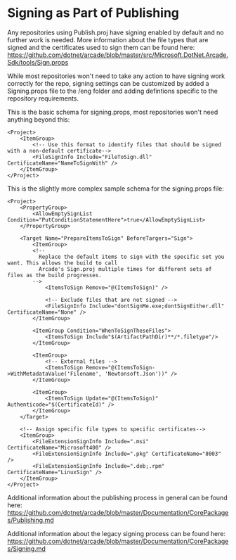 # Signing as Part of Publishing

Any repositories using Publish.proj have signing enabled by default and no further work is needed. More information about the file types that are signed and the certificates used to sign them can be found here:
https://github.com/dotnet/arcade/blob/master/src/Microsoft.DotNet.Arcade.Sdk/tools/Sign.props

While most repositories won't need to take any action to have signing work correctly for the repo, signing settings can be customized by added a Signing.props file to the /eng folder and adding defintions specific to the repository requirements.

This is the basic schema for signing.props, most repositories won't need anything beyond this:

```
<Project>
    <ItemGroup>
        <!-- Use this format to identify files that should be signed with a non-default certificate-->
        <FileSignInfo Include="FileToSign.dll" CertificateName="NameToSignWith" />
    </ItemGroup>
</Project>
```

This is the slightly more complex sample schema for the signing.props file:

```
<Project>
	<PropertyGroup>
		<AllowEmptySignList Condition="PutConditionStatementHere">true</AllowEmptySignList>
	</PropertyGroup>
	
	<Target Name="PrepareItemsToSign" BeforeTargers="Sign">
		<ItemGroup>
		<!--
          Replace the default items to sign with the specific set you want. This allows the build to call
          Arcade's Sign.proj multiple times for different sets of files as the build progresses.
        -->
			<ItemsToSign Remove="@(ItemsToSign)" />
			
			<!-- Exclude files that are not signed -->
			<FileSignInfo Include="dontSignMe.exe;dontSignEither.dll" CertificateName="None" />	
		</ItemGroup>
		
		<ItemGroup Condition="WhenToSignTheseFiles">
			<ItemsToSign Include"$(ArtifactPathDir)**/*.filetype"/>
		</ItemGroup>
		
		<ItemGroup>
			<!-- External files -->
			<ItemsToSign Remove="@(ItemsToSign->WithMetadataValue('Filename', 'Newtonsoft.Json'))" />
		</ItemGroup>

		<ItemGroup>
			<ItemsToSign Update="@(ItemsToSign)" Authenticode="$(CertificateId)" />
		</ItemGroup>
	</Target>
	
	<!-- Assign specific file types to specific certificates-->
	<ItemGroup>
        <FileExtensionSignInfo Include=".msi" CertificateName="Microsoft400" />
        <FileExtensionSignInfo Include=".pkg" CertificateName="8003" />
        <FileExtensionSignInfo Include=".deb;.rpm" CertificateName="LinuxSign" />
    </ItemGroup>
</Project>
```

Additional information about the publishing process in general can be found here:
https://github.com/dotnet/arcade/blob/master/Documentation/CorePackages/Publishing.md

Additional information about the legacy signing process can be found here:
https://github.com/dotnet/arcade/blob/master/Documentation/CorePackages/Signing.md
